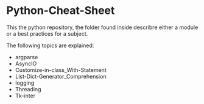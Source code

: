 # Python-Cheat-Sheet

This the python repository, the folder found inside describre either a module or a best practices for a subject.

The following topics are explained:

* argparse
* AsyncIO
* Customize-in-class_With-Statement
* List-Dict-Generator_Comprehension
* logging
* Threading
* Tk-inter